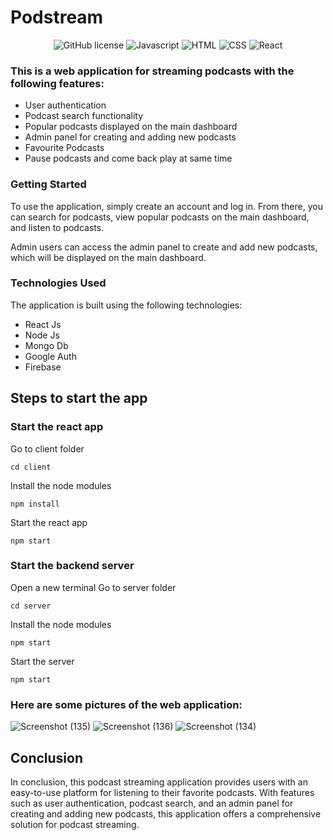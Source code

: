 # Podstream
<div align='center'>

![GitHub license](https://img.shields.io/github/license/rishavchanda/Podstream)
![Javascript](https://img.shields.io/badge/Javascript-Language-yellow)
![HTML](https://img.shields.io/badge/HTML-Hypertext-red)
![CSS](https://img.shields.io/badge/CSS-Styles-pink)
![React](https://img.shields.io/badge/React-Components-orange)

</div>

### This is a web application for streaming podcasts with the following features:
- User authentication
- Podcast search functionality
- Popular podcasts displayed on the main dashboard
- Admin panel for creating and adding new podcasts
- Favourite Podcasts
- Pause podcasts and come back play at same time

### Getting Started
To use the application, simply create an account and log in. From there, you can search for podcasts, view popular podcasts on the main dashboard, and listen to podcasts.

Admin users can access the admin panel to create and add new podcasts, which will be displayed on the main dashboard.

### Technologies Used
The application is built using the following technologies:

- React Js
- Node Js
- Mongo Db
- Google Auth
- Firebase

## Steps to start the app

### Start the react app
Go to client folder
```
cd client
```
Install the node modules
```
npm install
```
Start the react app
```
npm start
```

### Start the backend server
Open a new terminal
Go to server folder
```
cd server
```
Install the node modules
```
npm start
```
Start the server
```
npm start
```

### Here are some pictures of the web application:
![Screenshot (135)](https://github.com/gnanaprakash2004/Podstream/assets/96563884/27cdf9a4-24c0-4f2c-96e6-5cd418664cda)
![Screenshot (136)](https://github.com/gnanaprakash2004/Podstream/assets/96563884/33d736e0-19b5-4a29-aa4e-b4dbea3db4d8)
![Screenshot (134)](https://github.com/gnanaprakash2004/Podstream/assets/96563884/222427db-518c-44b8-b66b-90ded54af6cc)



## Conclusion

In conclusion, this podcast streaming application provides users with an easy-to-use platform for listening to their favorite podcasts. With features such as user authentication, podcast search, and an admin panel for creating and adding new podcasts, this application offers a comprehensive solution for podcast streaming. 

